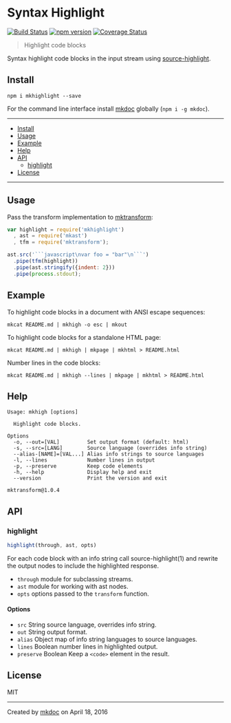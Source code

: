 # Syntax Highlight

[![Build Status](https://travis-ci.org/mkdoc/mkhighlight.svg?v=3)](https://travis-ci.org/mkdoc/mkhighlight)
[![npm version](http://img.shields.io/npm/v/mkhighlight.svg?v=3)](https://npmjs.org/package/mkhighlight)
[![Coverage Status](https://coveralls.io/repos/mkdoc/mkhighlight/badge.svg?branch=master&service=github&v=3)](https://coveralls.io/github/mkdoc/mkhighlight?branch=master)

> Highlight code blocks

Syntax highlight code blocks in the input stream using [source-highlight][].

## Install

```
npm i mkhighlight --save
```

For the command line interface install [mkdoc][] globally (`npm i -g mkdoc`).

---

- [Install](#install)
- [Usage](#usage)
- [Example](#example)
- [Help](#help)
- [API](#api)
  - [highlight](#highlight)
- [License](#license)

---

## Usage

Pass the transform implementation to [mktransform][]:

```javascript
var highlight = require('mkhighlight')
  , ast = require('mkast')
  , tfm = require('mktransform');

ast.src('```javascript\nvar foo = "bar"\n```')
  .pipe(tfm(highlight))
  .pipe(ast.stringify({indent: 2}))
  .pipe(process.stdout);
```

## Example

To highlight code blocks in a document with ANSI escape sequences:

```shell
mkcat README.md | mkhigh -o esc | mkout
```

To highlight code blocks for a standalone HTML page:

```shell
mkcat README.md | mkhigh | mkpage | mkhtml > README.html
```

Number lines in the code blocks:

```shell
mkcat README.md | mkhigh --lines | mkpage | mkhtml > README.html
```

## Help

```
Usage: mkhigh [options]

  Highlight code blocks.

Options
  -o, --out=[VAL]         Set output format (default: html)
  -s, --src=[LANG]        Source language (overrides info string)
  --alias-[NAME]=[VAL...] Alias info strings to source languages
  -l, --lines             Number lines in output
  -p, --preserve          Keep code elements
  -h, --help              Display help and exit
  --version               Print the version and exit

mktransform@1.0.4
```

## API

### highlight

```javascript
highlight(through, ast, opts)
```

For each code block with an info string call source-highlight(1) and
rewrite the output nodes to include the highlighted response.

* `through` module for subclassing streams.
* `ast` module for working with ast nodes.
* `opts` options passed to the `transform` function.

#### Options

* `src` String source language, overrides info string.
* `out` String output format.
* `alias` Object map of info string languages to source languages.
* `lines` Boolean number lines in highlighted output.
* `preserve` Boolean Keep a `<code>` element in the result.

## License

MIT

---

Created by [mkdoc](https://github.com/mkdoc/mkdoc) on April 18, 2016

[source-highlight]: https://www.gnu.org/software/src-highlite/source-highlight.html
[mkdoc]: https://github.com/mkdoc/mkdoc
[mktransform]: https://github.com/mkdoc/mktransform
[commonmark]: http://commonmark.org
[jshint]: http://jshint.com
[jscs]: http://jscs.info

